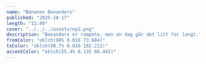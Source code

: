 ```yaml
---
name: "Bananen Bananders"
published: "2025-10-17"
length: "11:49"
cover: "../../../assets/ep3.png"
description: "Bananders er rampete, men en dag går det litt for langt."
fromColor: "oklch(98% 0.016 73.684)"
toColor: "oklch(98.7% 0.026 102.212)"
accentColor: "oklch(55.4% 0.135 66.442)"
---
```

